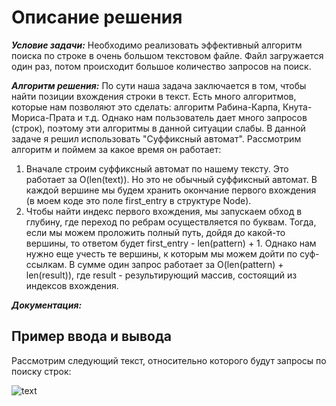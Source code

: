 # Описание решения

***Условие задачи:*** Необходимо реализовать эффективный алгоритм поиска по строке в очень большом текстовом файле. Файл загружается один раз, потом происходит большое количество запросов на поиск.

***Алгоритм решения:*** По сути наша задача заключается в том, чтобы найти позиции вхождения строки в текст. Есть много алгоритмов, которые нам позволяют это сделать: алгоритм Рабина-Карпа, Кнута-Мориса-Прата и т.д. Однако нам пользователь дает много запросов (строк), поэтому эти алгоритмы в данной ситуации слабы. В данной задаче я решил использовать "Суффиксный автомат". Рассмотрим алгоритм и поймем за какое время он работает:
1. Вначале строим суффиксный автомат по нашему тексту. Это работает за O(len(text)). Но это не обычный суффиксный автомат. В каждой вершине мы будем хранить окончание первого вхождения (в моем коде это поле first_entry в структуре Node).
2. Чтобы найти индекс первого вхождения, мы запускаем обход в глубину, где переход по ребрам осуществляется по буквам. Тогда, если мы можем проложить полный путь, дойдя до какой-то вершины, то ответом будет first_entry - len(pattern) + 1. Однако нам нужно еще учесть те вершины, к которым мы можем дойти по суф-ссылкам. В сумме один запрос работает за O(len(pattern) + len(result)), где result - результирующий массив, состоящий из индексов вхождения.

***Документация:*** 


## Пример ввода и вывода
Рассмотрим следующий текст, относительно которого будут запросы по поиску строк:

![text](https://user-images.githubusercontent.com/65976385/161101135-2908df9f-93de-4e2e-b4c9-3d21cb7d937f.jpg)
